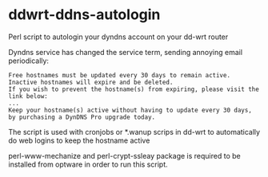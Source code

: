 ddwrt-ddns-autologin
====================

Perl script to autologin your dyndns account on your dd-wrt router

Dyndns service has changed the service term, sending annoying email periodically:
 
    Free hostnames must be updated every 30 days to remain active. 
    Inactive hostnames will expire and be deleted. 
    If you wish to prevent the hostname(s) from expiring, please visit the link below:
    ...
    Keep your hostname(s) active without having to update every 30 days, 
    by purchasing a DynDNS Pro upgrade today.

The script is used with cronjobs or *.wanup scrips in dd-wrt to automatically do web
logins to keep the hostname active


perl-www-mechanize and perl-crypt-ssleay package is required to be installed from optware
in order to run this script.
